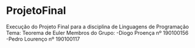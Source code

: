 # ProjetoFinal
Execução do Projeto Final para a disciplina de Linguagens de Programação
Tema: Teorema de Euler
Membros do Grupo: 
-Diogo Proença nº 190100156 
-Pedro Lourenço nº 190100117
